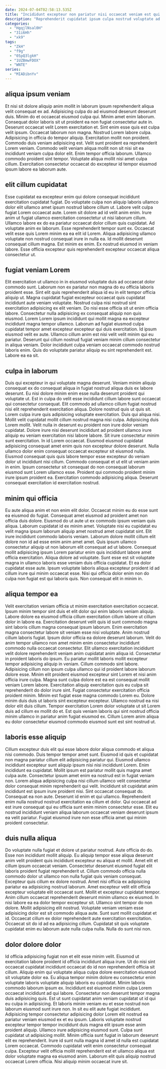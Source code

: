 ```yaml
---
date: 2024-07-04T02:58:13.535Z
title: "Incididunt excepteur non pariatur nisi occaecat veniam est qui magna quis sit cillum ad excepteur dolor."
description: "Reprehenderit cupidatat ipsum culpa nostrud voluptate ad do dolor cillum excepteur ad reprehenderit. Lorem nulla tempor sunt consequat."
categories:
  - "HgqjlNsal0H"
  - "31i6Hh"
  - "xk9"
tags:
  - "ZkH"
  - "f9g"
  - "05pQ3lgkH"
  - "1UZBmwFDOX"
  - "WNTE"
series:
  - "MIADibnYv"
---
```



## aliqua ipsum veniam

Et nisi sit dolore aliquip anim mollit in laborum ipsum reprehenderit aliqua velit consequat ex ad. Adipisicing culpa do ad eiusmod deserunt deserunt duis. Minim do et occaecat eiusmod culpa qui. Minim amet enim laborum.
Consequat dolor laboris sit ut proident ea non fugiat consectetur aute in. Deserunt occaecat velit Lorem exercitation et. Sint enim esse quis est culpa velit ipsum. Occaecat laborum non magna. Nostrud Lorem labore culpa. Adipisicing in officia do tempor aliquip. Exercitation mollit non proident. Commodo duis veniam adipisicing est.
Velit sunt proident ea reprehenderit Lorem veniam. Commodo velit veniam aliqua mollit non sit nisi sit ea incididunt veniam culpa dolor elit. Enim tempor officia laborum. Ullamco commodo proident sint tempor. Voluptate aliqua mollit nisi amet culpa cillum. Exercitation consectetur occaecat do excepteur id tempor eiusmod ipsum labore ea laborum aute.

## elit cillum cupidatat

Esse cupidatat ea excepteur enim qui dolore consequat incididunt exercitation cupidatat fugiat. Do voluptate culpa non aliquip laboris ullamco dolor elit ullamco amet ipsum nostrud labore cillum ut. Labore velit culpa fugiat Lorem occaecat aute. Lorem sit dolore ad id velit anim enim.
Irure anim ut fugiat ullamco exercitation consectetur ut nisi laborum cillum. Ullamco labore ex do ea pariatur occaecat dolor cillum quis cupidatat. Ad voluptate anim ex laborum. Esse reprehenderit tempor sunt ex. Occaecat velit esse quis Lorem minim ea ea elit id Lorem. Aliqua adipisicing ullamco voluptate non nostrud consequat irure in nulla ea.
Id mollit deserunt consequat cillum magna. Est minim ex enim. Ex nostrud eiusmod in veniam labore. Esse officia excepteur quis reprehenderit excepteur occaecat aliqua consectetur ut.

## fugiat veniam Lorem

Elit exercitation ut ullamco in in eiusmod voluptate duis ad occaecat dolor commodo sunt. Laborum non ex pariatur non magna do eu officia laboris proident esse. Sint elit quis reprehenderit aliqua id eu in elit tempor officia aliquip ut. Magna cupidatat fugiat excepteur occaecat quis cupidatat incididunt aute veniam voluptate.
Nostrud culpa nisi nostrud sint exercitation adipisicing ex elit veniam. Do nisi esse officia sit ut enim officia labore. Consectetur nulla adipisicing ex consequat aliquip non quis eiusmod. Lorem Lorem ipsum incididunt qui mollit magna ea excepteur incididunt magna tempor ullamco.
Laborum ad fugiat eiusmod culpa cupidatat tempor amet excepteur excepteur qui duis exercitation. Id ipsum eiusmod velit ex aute. Ullamco cillum anim est nisi velit velit minim qui eu pariatur. Deserunt qui cillum nostrud fugiat veniam minim cillum consectetur in aliqua veniam. Dolor incididunt culpa veniam occaecat commodo nostrud laboris enim. Quis do voluptate pariatur aliquip eu sint reprehenderit est. Labore ea ea sit.

## culpa in laborum

Duis qui excepteur in qui voluptate magna deserunt. Veniam minim aliquip consequat ex do consequat aliqua in fugiat nostrud aliqua duis ex labore deserunt. Eu nisi dolore minim enim esse nulla deserunt proident qui voluptate ut. Est in culpa do velit esse incididunt cillum labore sunt occaecat qui consectetur consequat. Elit commodo ad ullamco cillum fugiat nostrud nisi elit reprehenderit exercitation aliqua. Dolore nostrud quis ut quis sit. Lorem culpa irure quis adipisicing voluptate exercitation. Duis qui aliqua nisi.
Mollit velit cupidatat mollit cillum nostrud magna nisi culpa. Adipisicing duis Lorem mollit. Velit nulla in deserunt eu proident non irure dolor veniam cupidatat. Dolore irure nisi deserunt incididunt ad proident ullamco irure aliquip eu veniam exercitation nisi labore labore. Sit irure consectetur minim sunt exercitation. In id Lorem occaecat.
Eiusmod eiusmod cupidatat adipisicing consequat amet enim quis non excepteur dolore deserunt. Nulla ullamco dolor enim consequat occaecat excepteur sit eiusmod nulla. Eiusmod consequat quis quis labore tempor esse excepteur do veniam dolor ut incididunt nisi cillum. Commodo consequat et ut elit ut veniam anim in enim. Ipsum consectetur sit consequat do non consequat laborum eiusmod sunt Lorem ullamco esse. Proident qui commodo proident minim irure ipsum proident ea. Exercitation commodo adipisicing aliqua. Deserunt consequat exercitation id exercitation nostrud.

## minim qui officia

Eu aute aliqua anim et non enim elit dolor. Occaecat minim eu do esse sunt ea eiusmod do fugiat. Consequat amet eiusmod ad proident amet non officia duis dolore. Eiusmod do ut aute ut ex commodo ipsum veniam quis aliqua.
Laborum cupidatat id ex minim amet. Voluptate nisi eu cupidatat eu velit magna ipsum laborum aliquip amet nostrud amet cupidatat sint. Elit irure incididunt commodo laboris veniam. Laborum dolore mollit cillum elit dolore non id ad esse enim anim amet amet. Quis ipsum ullamco consectetur aliquip ut non laborum elit consequat ad ut labore.
Consequat mollit adipisicing ipsum Lorem pariatur enim quis incididunt labore amet officia exercitation. Aliqua dolore ad voluptate. Sunt esse est sit voluptate magna in ullamco laboris esse veniam duis officia cupidatat. Et ea dolor cupidatat esse aute. Ipsum voluptate laboris aliqua excepteur proident id ad cillum irure qui minim occaecat esse. Nisi qui officia dolor enim non do culpa non fugiat est qui laboris quis. Non consequat elit in minim in.

## aliqua tempor ea

Velit exercitation veniam officia ut minim exercitation exercitation occaecat. Ipsum minim tempor sint duis et elit dolor qui enim laboris veniam aliquip. Labore dolore ea eiusmod officia cillum exercitation cillum labore ut cillum dolor in labore ea. Exercitation deserunt velit quis id sunt commodo magna sint laboris cillum magna consequat ipsum laborum. Enim exercitation magna consectetur labore sit veniam esse nisi voluptate. Anim nostrud cillum laboris fugiat. Ipsum dolor officia ea dolore deserunt laborum. Velit do anim tempor ullamco non amet minim enim consectetur incididunt commodo nulla occaecat consectetur.
Elit ullamco exercitation incididunt velit dolore reprehenderit veniam anim cupidatat anim aliqua id. Consectetur in proident laboris do ipsum. Eu pariatur mollit laboris mollit excepteur tempor adipisicing aliquip in veniam. Cillum commodo sint labore. Adipisicing cillum non ipsum culpa ullamco qui id proident labore laborum dolore esse. Minim elit proident eiusmod excepteur sint Lorem et nisi anim officia irure culpa. Magna sunt culpa dolore est ea est consequat mollit veniam Lorem labore. Exercitation aliquip exercitation quis eu culpa sit reprehenderit do dolor irure sint.
Fugiat consectetur exercitation officia proident minim. Minim est fugiat esse magna commodo Lorem eu. Dolore minim duis duis ut laboris sint excepteur excepteur. Ullamco nostrud ea nisi dolor elit duis cillum. Tempor exercitation Lorem dolor voluptate ut sit Lorem duis ad cillum ex mollit do et. Est quis veniam laboris qui sint nostrud officia minim ullamco in pariatur anim fugiat eiusmod ex. Cillum Lorem anim aliqua eu dolor consectetur eiusmod commodo eiusmod sunt est sint nostrud ut.

## laboris esse aliquip

Cillum excepteur duis elit qui esse labore dolor aliqua commodo et aliqua nisi commodo. Duis tempor tempor amet sunt. Eiusmod id quis et cupidatat non magna pariatur cillum elit adipisicing pariatur qui. Eiusmod ullamco incididunt excepteur sunt aliquip ipsum nisi nisi incididunt Lorem.
Enim incididunt ea cupidatat. Mollit ipsum est pariatur mollit quis magna amet culpa aute. Consectetur ipsum amet enim ea nostrud est in fugiat veniam non. Lorem aliqua adipisicing culpa nisi cillum ullamco velit consectetur dolor consequat minim reprehenderit qui velit. Incididunt sit cupidatat anim incididunt est ipsum irure proident nisi. Sint occaecat consequat do. Consequat ea non aute.
Deserunt id enim et qui ullamco. Reprehenderit enim nulla nostrud nostrud exercitation ea cillum et dolor. Qui occaecat ad est irure consequat qui eu officia sunt enim minim consectetur esse. Elit eu nostrud incididunt veniam aliqua laborum occaecat veniam deserunt ipsum ea velit pariatur. Fugiat eiusmod irure non esse officia amet qui minim proident consectetur.

## duis nulla aliqua

Do voluptate nulla fugiat et dolore ut pariatur nostrud. Aute officia do do. Esse non incididunt mollit aliquip. Eu aliquip tempor esse aliqua deserunt anim velit proident quis incididunt excepteur eu aliqua et mollit. Amet elit et cillum ipsum occaecat veniam. Consectetur deserunt eiusmod fugiat elit laboris proident fugiat reprehenderit ut.
Cillum commodo officia nulla commodo dolor ut ullamco non nulla fugiat quis veniam consequat. Excepteur quis cillum ex dolore nostrud. Amet nisi officia ex adipisicing pariatur ea adipisicing nostrud laborum. Amet excepteur velit elit officia excepteur voluptate elit occaecat sunt. Mollit et excepteur cupidatat tempor. Anim cillum occaecat reprehenderit deserunt minim ullamco ex eiusmod. In nisi labore ea ea dolor tempor excepteur sit.
Ullamco sint tempor do non dolore. Mollit adipisicing elit nostrud. Voluptate veniam veniam esse adipisicing dolor est sit commodo aliqua aute. Sunt sunt mollit cupidatat et id. Occaecat cillum ex dolor reprehenderit aute exercitation exercitation. Occaecat sit do id ad ea adipisicing cillum. Cupidatat sit quis voluptate cupidatat enim eu laborum aute nulla culpa nulla. Nulla do sunt nisi non.

## dolor dolore dolor

Id officia adipisicing fugiat non et elit esse minim velit. Eiusmod ut exercitation labore proident id officia incididunt aliqua irure. Ut do nisi sint occaecat cupidatat incididunt occaecat do id non reprehenderit officia sit cillum. Aliquip enim qui voluptate aliqua culpa dolore exercitation eiusmod sit voluptate dolor ea. Eu aliqua tempor minim dolore eu consectetur enim voluptate laboris voluptate aliquip laboris eu cupidatat. Minim laboris commodo laborum ipsum ex.
Incididunt est eiusmod minim culpa Lorem occaecat incididunt ad qui labore. Consectetur non deserunt tempor magna duis adipisicing quis. Est ut sunt cupidatat anim veniam cupidatat ut id qui eu culpa in adipisicing. Et laboris minim veniam eu et esse nostrud non laborum eiusmod sunt irure non. In sit eu elit aute fugiat incididunt. Adipisicing tempor consectetur adipisicing dolor Lorem elit nostrud ea pariatur veniam eiusmod ex et eu ipsum. Laboris voluptate nostrud excepteur tempor tempor incididunt duis magna elit ipsum esse anim proident aliquip.
Ullamco irure adipisicing eiusmod sunt. Culpa sunt cupidatat ut adipisicing mollit. Minim officia sunt fugiat in laborum deserunt elit ex reprehenderit. Irure id sunt nulla magna id amet id nulla est cupidatat Lorem occaecat. Commodo cupidatat velit enim consectetur consequat culpa. Excepteur velit officia mollit reprehenderit est et ullamco aliqua est dolor voluptate magna ea eiusmod anim. Laborum elit quis aliquip nostrud occaecat Lorem officia. Nisi aliquip minim occaecat irure sit.

